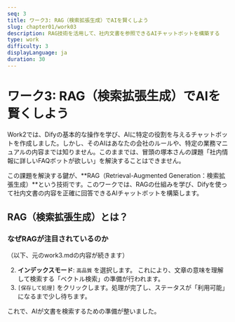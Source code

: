 ```yaml
---
seq: 3
title: ワーク3: RAG（検索拡張生成）でAIを賢くしよう
slug: chapter01/work03
description: RAG技術を活用して、社内文書を参照できるAIチャットボットを構築する
type: work
difficulty: 3
displayLanguage: ja
duration: 30
---
```


# ワーク3: RAG（検索拡張生成）でAIを賢くしよう

Work2では、Difyの基本的な操作を学び、AIに特定の役割を与えるチャットボットを作成しました。しかし、そのAIはあなたの会社のルールや、特定の業務マニュアルの内容までは知りません。このままでは、冒頭の塚本さんの課題「社内情報に詳しいFAQボットが欲しい」を解決することはできません。

この課題を解決する鍵が、**RAG（Retrieval-Augmented Generation：検索拡張生成）**という技術です。このワークでは、RAGの仕組みを学び、Difyを使って社内文書の内容を正確に回答できるAIチャットボットを構築します。

## RAG（検索拡張生成）とは？

### なぜRAGが注目されているのか

（以下、元のwork3.mdの内容が続きます）

2.  **インデックスモード**: `高品質` を選択します。 これにより、文章の意味を理解して検索する「ベクトル検索」の準備が行われます。
3.  `[保存して処理]` をクリックします。処理が完了し、ステータスが「利用可能」になるまで少し待ちます。

これで、AIが文書を検索するための準備が整いました。
